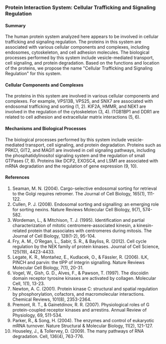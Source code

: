 ### Protein Interaction System: Cellular Trafficking and Signaling Regulation

#### Summary

The human protein system analyzed here appears to be involved in cellular trafficking and signaling regulation. The proteins in this system are associated with various cellular components and complexes, including endosomes, cytoskeleton, and cell adhesion molecules. The biological processes performed by this system include vesicle-mediated transport, cell signaling, and protein degradation. Based on the functions and location of the proteins, we propose the name "Cellular Trafficking and Signaling Regulation" for this system.

#### Cellular Components and Complexes

The proteins in this system are involved in various cellular components and complexes. For example, VPS13B, VPS25, and SNX7 are associated with endosomal trafficking and sorting (1, 2). KIF2A, HMMR, and NEK1 are involved in the regulation of the cytoskeleton (3, 4). ITGB1BP1 and DDR1 are related to cell adhesion and extracellular matrix interactions (5, 6).

#### Mechanisms and Biological Processes

The biological processes performed by this system include vesicle-mediated transport, cell signaling, and protein degradation. Proteins such as PRKCI, GIT2, and MAGI1 are involved in cell signaling pathways, including the phosphatidylinositol signaling system and the regulation of small GTPases (7, 8). Proteins like DCP2, EXOSC4, and LSM1 are associated with mRNA degradation and the regulation of gene expression (9, 10).

#### References

1. Seaman, M. N. (2004). Cargo-selective endosomal sorting for retrieval to the Golgi requires retromer. The Journal of Cell Biology, 165(1), 111-122.
2. Cullen, P. J. (2008). Endosomal sorting and signalling: an emerging role for sorting nexins. Nature Reviews Molecular Cell Biology, 9(7), 574-582.
3. Wordeman, L., & Mitchison, T. J. (1995). Identification and partial characterization of mitotic centromere-associated kinesin, a kinesin-related protein that associates with centromeres during mitosis. The Journal of Cell Biology, 128(1-2), 95-104.
4. Fry, A. M., O'Regan, L., Sabir, S. R., & Bayliss, R. (2012). Cell cycle regulation by the NEK family of protein kinases. Journal of Cell Science, 125(19), 4423-4433.
5. Legate, K. R., Montañez, E., Kudlacek, O., & Fässler, R. (2006). ILK, PINCH and parvin: the tIPP of integrin signalling. Nature Reviews Molecular Cell Biology, 7(1), 20-31.
6. Vogel, W., Gish, G. D., Alves, F., & Pawson, T. (1997). The discoidin domain receptor tyrosine kinases are activated by collagen. Molecular Cell, 1(1), 13-23.
7. Newton, A. C. (2001). Protein kinase C: structural and spatial regulation by phosphorylation, cofactors, and macromolecular interactions. Chemical Reviews, 101(8), 2353-2364.
8. Premont, R. T., & Gainetdinov, R. R. (2007). Physiological roles of G protein-coupled receptor kinases and arrestins. Annual Review of Physiology, 69, 511-534.
9. Parker, R., & Song, H. (2004). The enzymes and control of eukaryotic mRNA turnover. Nature Structural & Molecular Biology, 11(2), 121-127.
10. Houseley, J., & Tollervey, D. (2009). The many pathways of RNA degradation. Cell, 136(4), 763-776.
